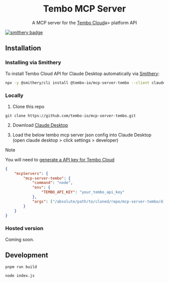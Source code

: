 <h1 align="center">Tembo MCP Server</h1>

<p align="center">A MCP server for the <a href="https://cloud.tembo.io">Tembo Cloud</a>a> platform API</p>

[![smithery badge](https://smithery.ai/badge/@tembo-io/mcp-server-tembo)](https://smithery.ai/server/@tembo-io/mcp-server-tembo)

## Installation

### Installing via Smithery

To install Tembo Cloud API for Claude Desktop automatically via [Smithery](https://smithery.ai/server/@tembo-io/mcp-server-tembo):

```bash
npx -y @smithery/cli install @tembo-io/mcp-server-tembo --client claude
```

### Locally

1. Clone this repo

```
git clone https://github.com/tembo-io/mcp-server-tembo.git
```

2. Download [Claude Desktop](https://www.anthropic.com/products/claude-3-opus-desktop)

3. Load the below tembo mcp server json config into Claude Desktop (open claude desktop > click settings > developer)

> [!NOTE]
> You will need to [generate a API key for Tembo Cloud](https://tembo.io/docs/development/api)

```json
{
	"mcpServers": {
		"mcp-server-tembo": {
			"command": "node",
			"env": {
				"TEMBO_API_KEY": "your_tembo_api_key"
			},
			"args": ["/absolute/path/to/cloned/repo/mcp-server-tembo/dist/index.js"]
		}
	}
}
```

### Hosted version

Coming soon.

## Development

```
pnpm run build
```

```
node index.js
```
